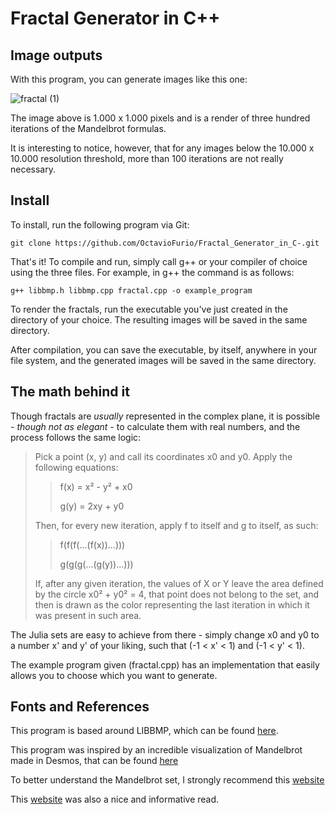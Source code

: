 # Fractal Generator in C++

## Image outputs

With this program, you can generate images like this one:

![fractal (1)](https://user-images.githubusercontent.com/103672525/196289510-8a7fbc12-0581-4069-90d1-80b1155c5a06.png)

The image above is 1.000 x 1.000 pixels and is a render of three hundred iterations of the Mandelbrot formulas.

It is interesting to notice, however, that for any images below the 10.000 x 10.000 resolution threshold, more than 100 iterations are not really necessary.

## Install

To install, run the following program via Git:

```
git clone https://github.com/OctavioFurio/Fractal_Generator_in_C-.git
```

That's it! To compile and run, simply call g++ or your compiler of choice using the three files. 
For example, in g++ the command is as follows:

```
g++ libbmp.h libbmp.cpp fractal.cpp -o example_program
```

To render the fractals, run the executable you've just created in the directory of your choice. The resulting images will be saved in the same directory.

After compilation, you can save the executable, by itself, anywhere in your file system, and the generated images will be saved in the same directory.


## The math behind it

Though fractals are *usually* represented in the complex plane, it is possible *- though not as elegant -* to calculate them with real numbers, and the process follows the same logic:

> Pick a point (x, y) and call its coordinates x0 and y0.
> Apply the following equations:
> 
>> f(x) = x² - y² + x0
>> 
>> g(y) = 2xy + y0
> 
> Then, for every new iteration, apply f to itself and g to itself, as such:
> 
>> f(f(f(...(f(x))...)))
>>
>> g(g(g(...(g(y))...)))
> 
> If, after any given iteration, the values of X or Y leave the area defined by the circle x0² + y0² = 4, that point does not belong to the set, and then is drawn as the color representing the last iteration in which it was present in such area.

The Julia sets are easy to achieve from there - simply change x0 and y0 to a number x' and y' of your liking, such that (-1 < x' < 1) and (-1 < y' < 1).

The example program given (fractal.cpp) has an implementation that easily allows you to choose which you want to generate.

## Fonts and References

This program is based around LIBBMP, which can be found [here](https://github.com/marc-q/libbmp).

This program was inspired by an incredible visualization of Mandelbrot made in Desmos, that can be found [here](https://www.desmos.com/calculator/tvu1jflxc5)

To better understand the Mandelbrot set, I strongly recommend this [website](https://courses.lumenlearning.com/mathforliberalartscorequisite/chapter/generating-fractals-with-complex-numbers/)

This [website](http://xahlee.info/cmaci/fractal/mandelbrot.html) was also a nice and informative read.
